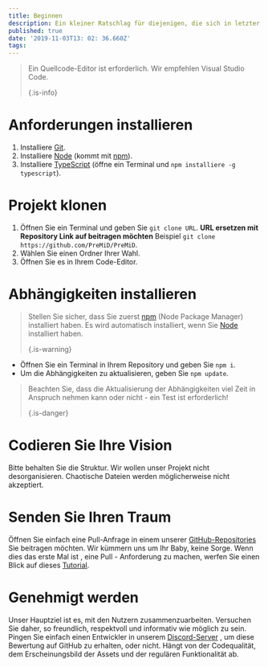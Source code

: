 ```yaml
---
title: Beginnen
description: Ein kleiner Ratschlag für diejenigen, die sich in letzter Zeit mit Codierung beschäftigen
published: true
date: '2019-11-03T13: 02: 36.660Z'
tags:
---
```


> Ein Quellcode-Editor ist erforderlich. Wir empfehlen Visual Studio Code. 
> 
> {.is-info}

# Anforderungen installieren
1. Installiere [Git](https://git-scm.com/).
2. Installiere [Node](https://nodejs.org/en/) (kommt mit [npm](https://www.npmjs.com/)).
3. Installiere [TypeScript](https://www.typescriptlang.org/index.html#download-links) (öffne ein Terminal und `npm installiere -g typescript`).

# Projekt klonen
1. Öffnen Sie ein Terminal und geben Sie `git clone URL`. **URL ersetzen mit Repository Link auf beitragen möchten** Beispiel `git clone https://github.com/PreMiD/PreMiD`.
2. Wählen Sie einen Ordner Ihrer Wahl.
3. Öffnen Sie es in Ihrem Code-Editor.

# Abhängigkeiten installieren
> Stellen Sie sicher, dass Sie zuerst [npm](https://www.npmjs.com/) (Node Package Manager) installiert haben. Es wird automatisch installiert, wenn Sie [Node](https://nodejs.org/en/) installiert haben. 
> 
> {.is-warning}

- Öffnen Sie ein Terminal in Ihrem Repository und geben Sie `npm i`.
- Um die Abhängigkeiten zu aktualisieren, geben Sie `npm update`.

> Beachten Sie, dass die Aktualisierung der Abhängigkeiten viel Zeit in Anspruch nehmen kann oder nicht - ein Test ist erforderlich! 
> 
> {.is-danger}

# Codieren Sie Ihre Vision
Bitte behalten Sie die Struktur. Wir wollen unser Projekt nicht desorganisieren. Chaotische Dateien werden möglicherweise nicht akzeptiert.

# Senden Sie Ihren Traum
Öffnen Sie einfach eine Pull-Anfrage in einem unserer [GitHub-Repositories](https://github.com/PreMiD/) Sie beitragen möchten. Wir kümmern uns um Ihr Baby, keine Sorge. Wenn dies das erste Mal ist , eine Pull - Anforderung zu machen, werfen Sie einen Blick auf dieses [Tutorial](https://help.github.com/en/articles/creating-a-pull-request).

# Genehmigt werden
Unser Hauptziel ist es, mit den Nutzern zusammenzuarbeiten. Versuchen Sie daher, so freundlich, respektvoll und informativ wie möglich zu sein. Pingen Sie einfach einen Entwickler in unserem [Discord-Server](https://discord.gg/PreMiD) , um diese Bewertung auf GitHub zu erhalten, oder nicht. Hängt von der Codequalität, dem Erscheinungsbild der Assets und der regulären Funktionalität ab.